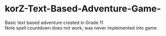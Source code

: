 # korZ-Text-Based-Adventure-Game-
Basic text based adventure created in Grade 11  
Note spell countdown does not work, was never implemented into game
